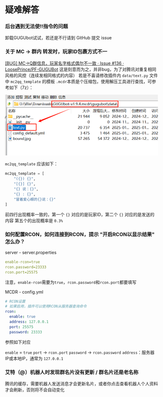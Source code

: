 # 疑难解答

### 后台遇到无法使!!指令的问题

卸载GUGUbot试试，若还是不行请到 GitHub 提交 issue

### 关于 MC → 群内 转发时，玩家ID包裹方式不一

[[BUG] MC→Q群信息，玩家名字格式偶尔不一致 · Issue #136 · LoosePrince/PF-GUGUBot](https://github.com/LoosePrince/PF-GUGUBot/issues/136)
这是刻意而为之，并非bug，为了对腾讯对重复相同风格的风控（连续发相同格式的内容）
若是不喜请修改插件内 `data/text.py` 文件中 `mc2qq_template` 的模板
`.mcdr`本质是个压缩包，使用解压工具进行查找，可参考如下（7z）：

![图片](/src/疑难解答-2.png)

`mc2qq_template` 应该如下：

```python
mc2qq_template = [
    "({}) {}",
    "[{}] {}",
    "{} 说：{}",
    "{} : {}",
    "冒着爱心眼的{}说：{}"
]
```

前四行出现概率一致的，第一个 `{}` 对应的是玩家ID，第二个 `{}` 对应的是发送的内容
第五个的出现概率是 `0.3%`

### 如何配置RCON，如何连接到RCON，提示 "开启RCON以显示结果" 怎么办？

server - server.properties

```yaml
enable-rcon=true
rcon.password=23333
rcon.port=25575
```

注意，`enable-rcon`需要为`true`，`rcon.password`和`rcon.port`都要填写

MCDR - config.yml

```yaml
# RCON设置
# 如果启用，插件可以使用RCON从服务器查询命令
rcon:
  enable: true
  address: 127.0.0.1
  port: 25575
  password: 23333
```

参照如下对应

`enable` = `true`
`port` → `rcon.port`
`password` → `rcon.password`
`address`：服务器IP或本地IP，通常为 `127.0.0.1`

### 艾特（@）机器人时发现群名片没有更新 / 群名片还是老名称

腾讯的缓存，需要机器人发送消息才会更新名片，或者你点击查看机器人个人资料才会刷新，否则将不会自动变化
